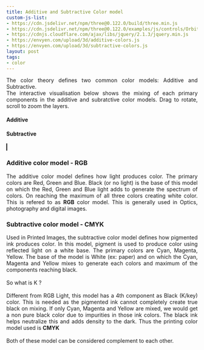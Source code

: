 ```yaml
---
title: Additive and Subtractive Color model
custom-js-list:
- https://cdn.jsdelivr.net/npm/three@0.122.0/build/three.min.js
- https://cdn.jsdelivr.net/npm/three@0.122.0/examples/js/controls/OrbitControls.min.js
- https://cdnjs.cloudflare.com/ajax/libs/jquery/2.1.3/jquery.min.js
- https://envyen.com/upload/3d/additive-colors.js
- https://envyen.com/upload/3d/subtractive-colors.js
layout: post
tags:
- color
---
```


<p style='text-align: justify;'>
The color theory defines two common color models: Additive and Subtractive.  
<br/>
The interactive visualisation below shows the mixing of each primary components in the additive and subratctive color models. Drag to rotate, scroll to zoom the layers.
</p>

<h4> Additive </h4>
<canvas id="additive">  </canvas>
<h4> Subtractive </h4>
<canvas id="subtractive" style="border: 1px solid black; ">  </canvas>

<h3>Additive color model - RGB</h3>

<p style='text-align: justify;'>
The additive color model defines how light produces color. The primary colors are Red, Green and Blue. Black (or no light) is the base of this model on which the Red, Green and Blue light adds to generate the spectrum of colors. On reaching the maximum of all three colors creating white color. This is refered to as <b>RGB</b> color model. This is generally used in Optics, photography and digital images.
</p>

<h3>Subtractive color model - CMYK</h3>
<p style='text-align: justify;'>
Used in Printed Images, the subtractive color model defines how pigmented ink produces color. In this model, pigment is used to produce color using reflected light on a white base. The primary colors are Cyan, Magenta, Yellow. The base of the model is White (ex: paper) and on which the Cyan, Magenta and Yellow mixes to generate each colors and maximum of the components reaching black.
<br/><br/>
So what is K ?
<br/><br/>
Different from RGB Light, this model has a 4th component as Black (K/key) color. This is needed as the pigmented ink cannot completely create true black on mixing. If only Cyan, Magenta and Yellow are mixed, we would get a non pure black color due to impurities in those ink colors. The black ink helps neutralize this and adds density to the dark. Thus the printing color model used is <b>CMYK</b>
<br/><br/>
Both of these model can be considered complement to each other.
</p>
